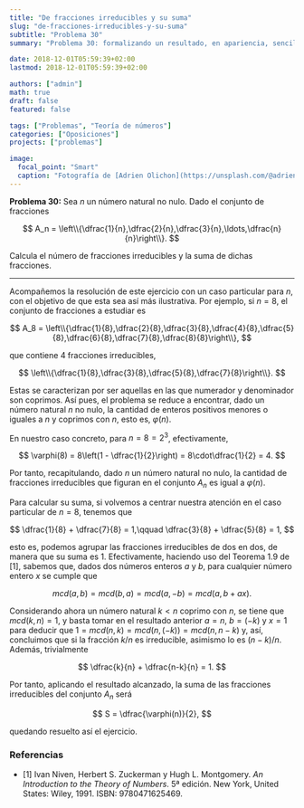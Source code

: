 ```yaml
---
title: "De fracciones irreducibles y su suma"
slug: "de-fracciones-irreducibles-y-su-suma"
subtitle: "Problema 30"
summary: "Problema 30: formalizando un resultado, en apariencia, sencillo."

date: 2018-12-01T05:59:39+02:00
lastmod: 2018-12-01T05:59:39+02:00

authors: ["admin"]
math: true
draft: false
featured: false

tags: ["Problemas", "Teoría de números"]
categories: ["Oposiciones"]
projects: ["problemas"]

image:
  focal_point: "Smart"
  caption: "Fotografía de [Adrien Olichon](https://unsplash.com/@adrienolichon), disponible en [Unsplash](https://unsplash.com/photos/wI96vLftzkE)."
---
```


**Problema 30:** Sea $n$ un número natural no nulo. Dado el conjunto de fracciones 

$$
A_n = \left\\{\dfrac{1}{n},\dfrac{2}{n},\dfrac{3}{n},\ldots,\dfrac{n}{n}\right\\}.
$$ 

Calcula el número de fracciones irreducibles y la suma de dichas fracciones.

***

Acompañemos la resolución de este ejercicio con un caso particular para $n$, con el objetivo de que esta sea así más ilustrativa. Por ejemplo, si $n=8$, el conjunto de fracciones a estudiar es

$$
A_8 = \left\\{\dfrac{1}{8},\dfrac{2}{8},\dfrac{3}{8},\dfrac{4}{8},\dfrac{5}{8},\dfrac{6}{8},\dfrac{7}{8},\dfrac{8}{8}\right\\},
$$

que contiene $4$ fracciones irreducibles,

$$
\left\\{\dfrac{1}{8},\dfrac{3}{8},\dfrac{5}{8},\dfrac{7}{8}\right\\}.
$$

Estas se caracterizan por ser aquellas en las que numerador y denominador son coprimos. Así pues, el problema se reduce a encontrar, dado un número natural $n$ no nulo, la cantidad de enteros positivos menores o iguales a $n$ y coprimos con $n$, esto es, $\varphi(n)$. 

En nuestro caso concreto, para $n=8=2^3$, efectivamente,

$$
\varphi(8) = 8\left(1 - \dfrac{1}{2}\right) = 8\cdot\dfrac{1}{2} = 4.
$$

Por tanto, recapitulando, dado $n$ un número natural no nulo, la cantidad de fracciones irreducibles que figuran en el conjunto $A_n$ es igual a $\varphi(n)$.

Para calcular su suma, si volvemos a centrar nuestra atención en el caso particular de $n=8$, tenemos que

$$
\dfrac{1}{8} + \dfrac{7}{8} = 1,\qquad \dfrac{3}{8} + \dfrac{5}{8} = 1,
$$

esto es, podemos agrupar las fracciones irreducibles de dos en dos, de manera que su suma es $1$. Efectivamente, haciendo uso del Teorema 1.9 de [1], sabemos que, dados dos números enteros $a$ y $b$, para cualquier número entero $x$ se cumple que

$$
mcd(a,b) = mcd(b,a) = mcd(a,-b) = mcd(a,b+ax).
$$

Considerando ahora un número natural $k<n$ coprimo con $n$, se tiene que $mcd(k,n)=1$, y basta tomar en el resultado anterior $a=n$, $b=(-k)$ y $x=1$ para deducir que $1 = mcd(n,k) = mcd(n,(-k))= mcd(n,n-k)$ y, así, concluimos que si la fracción $k / n$ es irreducible, asimismo lo es $(n - k) / n$. Además, trivialmente 

$$
\dfrac{k}{n} + \dfrac{n-k}{n} = 1.
$$  

Por tanto, aplicando el resultado alcanzado, la suma de las fracciones irreducibles del conjunto $A_n$ será 

$$
S = \dfrac{\varphi(n)}{2},
$$ 

quedando resuelto así el ejercicio.

### Referencias

- [1] Ivan Niven, Herbert S. Zuckerman y Hugh L. Montgomery. *An Introduction to the Theory of Numbers*. 5ª edición. New York, United States: Wiley, 1991. ISBN: 9780471625469.
